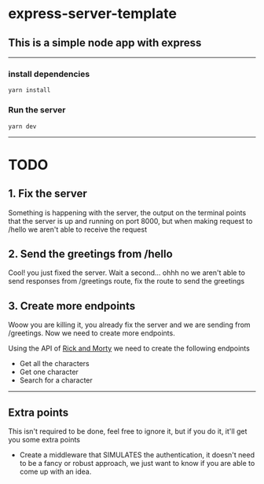 # express-server-template

## This is a simple node app with express
---

### install dependencies
`yarn install`

### Run the server
`yarn dev`

---

# TODO

## 1.  Fix the server
Something is happening with the server, the output on the terminal points that the server is up and running on port 8000, but when making request to /hello we aren't able to receive the request

## 2. Send the greetings from /hello
Cool! you just fixed the server. Wait a second... ohhh no we aren't able to send responses from /greetings route, fix the route to send the greetings

## 3. Create more endpoints
Woow you are killing it, you already fix the server and we are sending from /greetings. Now we need to create more endpoints.

Using the API of [Rick and Morty](https://rickandmortyapi.com/api) we need to create the following endpoints
- Get all the characters
- Get one character
- Search for a character

---

## Extra points
This isn't required to be done, feel free to ignore it, but if you do it, it'll get you some extra points

- Create a middleware that SIMULATES the authentication, it doesn't need to be a fancy or robust approach, we just want to know if you are able to come up with an idea.
